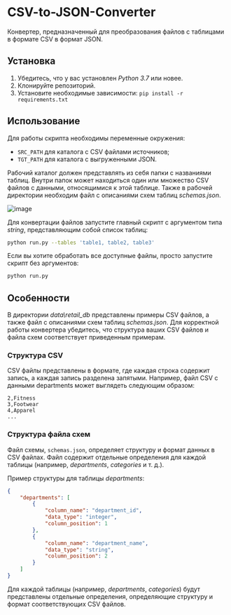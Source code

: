 # CSV-to-JSON-Converter

Конвертер, предназначенный для преобразования файлов с таблицами в формате CSV в формат JSON.

## Установка

1. Убедитесь, что у вас установлен *Python 3.7* или новее.
2. Клонируйте репозиторий.
3. Установите необходимые зависимости: `pip install -r requirements.txt`

## Использование

Для работы скрипта необходимы переменные окружения:
- `SRC_PATH` для каталога с CSV файлами источников;
- `TGT_PATH` для каталога с выгруженными JSON.

Рабочий каталог должен представлять из себя папки с названиями таблиц. Внутри папок может находиться один или множество CSV файлов с данными, относящимися к этой таблице. Также в рабочей директории необходим файл с описаниями схем таблиц *schemas.json*.

![image](https://github.com/kirillFedorov1/CSV-to-JSON-Converter/assets/50590149/40dab0a0-0242-4194-8d85-5dd8d8a9dc04)

Для конвертации файлов запустите главный скрипт с аргументом типа *string*, представляющим собой список таблиц:
```bash
python run.py --tables 'table1, table2, table3'
```

Если вы хотите обработать все доступные файлы, просто запустите скрипт без аргументов:
```bash
python run.py
```

## Особенности

В директории *data\retail_db* представлены примеры CSV файлов, а также файл с описаниями схем таблиц *schemas.json*.
Для корректной работы конвертера убедитесь, что структура ваших CSV файлов и файла схем соответствует приведенным примерам.

### Структура CSV

CSV файлы представлены в формате, где каждая строка содержит запись, а каждая запись разделена запятыми. Например, файл CSV с данными departments может выглядеть следующим образом:
```csv
2,Fitness
3,Footwear
4,Apparel
...
```

### Структура файла схем

Файл схемы, `schemas.json`, определяет структуру и формат данных в CSV файлах. Файл содержит отдельные определения для каждой таблицы (например, *departments*, *categories* и т. д.).

Пример структуры для таблицы *departments*:
```json
{
    "departments": [
        {
            "column_name": "department_id",
            "data_type": "integer",
            "column_position": 1
        },
        {
            "column_name": "department_name",
            "data_type": "string",
            "column_position": 2
        }
    ]
}
```

Для каждой таблицы (например, *departments*, *categories*) будут представлены отдельные определения, определяющие структуру и формат соответствующих CSV файлов.
